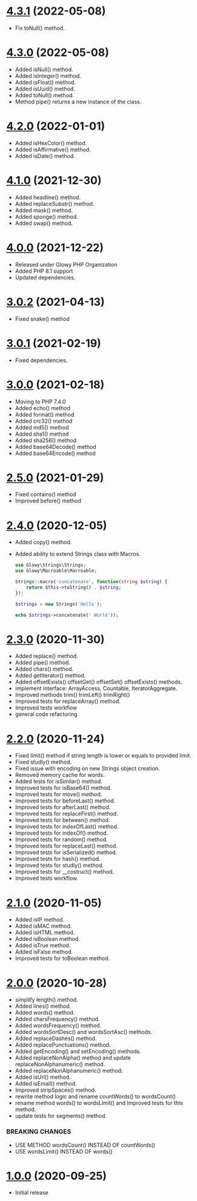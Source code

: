 <a name="4.3.1"></a>
# [4.3.1](https://github.com/glowyphp/strings) (2022-05-08)
* Fix toNull() method.

<a name="4.3.0"></a>
# [4.3.0](https://github.com/glowyphp/strings) (2022-05-08)
* Added isNull() method.
* Added isInteger() method.
* Added isFloat() method.
* Added isUuid() method.
* Added toNull() method.
* Method pipe() returns a new instance of the class.

<a name="4.2.0"></a>
# [4.2.0](https://github.com/glowyphp/strings) (2022-01-01)
* Added isHexColor() method.
* Added isAffirmative() method.
* Added isDate() method.

<a name="4.1.0"></a>
# [4.1.0](https://github.com/glowyphp/strings) (2021-12-30)
* Added headline() method.
* Added replaceSubstr() method.
* Added mask() method.
* Added sponge() method.
* Added swap() method.

<a name="4.0.0"></a>
# [4.0.0](https://github.com/glowyphp/strings) (2021-12-22)
* Released under Glowy PHP Organization
* Added PHP 8.1 support
* Updated dependencies.

<a name="3.0.2"></a>
# [3.0.2](https://github.com/glowyphp/strings) (2021-04-13)
* Fixed snake() method

<a name="3.0.1"></a>
# [3.0.1](https://github.com/glowyphp/strings) (2021-02-19)
* Fixed dependencies.

<a name="3.0.0"></a>
# [3.0.0](https://github.com/glowyphp/strings) (2021-02-18)
* Moving to PHP 7.4.0
* Added echo() method
* Added format() method
* Added crc32() method
* Added md5() method
* Added sha1() method
* Added sha256() method
* Added base64Decode() method
* Added base64Encode() method

<a name="2.5.0"></a>
# [2.5.0](https://github.com/glowyphp/strings) (2021-01-29)
* Fixed contains() method
* Improved before() method

<a name="2.4.0"></a>
# [2.4.0](https://github.com/glowyphp/strings) (2020-12-05)
* Added copy() method.
* Added ability to extend Strings class with Macros.

    ```php
    use Glowy\Strings\Strings;
    use Glowy\Macroable\Macroable;

    Strings::macro('concatenate', function(string $string) {
        return $this->toString() . $string;
    });

    $strings = new Strings('Hello');

    echo $strings->concatenate(' World'));
    ```

<a name="2.3.0"></a>
# [2.3.0](https://github.com/glowyphp/strings) (2020-11-30)
* Added replace() method.
* Added pipe() method.
* Added chars() method.
* Added getIterator() method.
* Added offsetExists() offsetGet() offsetSet() offsetExists() methods.
* implement interface: ArrayAccess, Countable, IteratorAggregate.
* Improved methods trim() trimLeft() trimRight()
* Improved tests for replaceArray() method.
* Improved tests workflow
* general code refactoring

<a name="2.2.0"></a>
# [2.2.0](https://github.com/glowyphp/strings) (2020-11-24)
* Fixed limit() method if string length is lower or equals to provided limit.
* Fixed studly() method.
* Fixed issue with encoding on new Strings object creation.
* Removed memory cache for words.
* Added tests for isSimilar() method.
* Improved tests for isBase64() method.
* Improved tests for move() method.
* Improved tests for beforeLast() method.
* Improved tests for afterLast() method.
* Improved tests for replaceFirst() method.
* Improved tests for between() method.
* Improved tests for indexOfLast() method.
* Improved tests for indexOf() method.
* Improved tests for random() method.
* Improved tests for replaceLast() method.
* Improved tests for isSerialized() method.
* Improved tests for hash() method.
* Improved tests for studly() method.
* Improved tests for __costruct() method.
* Improved tests workflow.

<a name="2.1.0"></a>
# [2.1.0](https://github.com/glowyphp/strings) (2020-11-05)
* Added isIP method.
* Added isMAC method.
* Added isHTML method.
* Added isBoolean method.
* Added isTrue method.
* Added isFalse method.
* Improved tests for toBoolean method.

<a name="2.0.0"></a>
# [2.0.0](https://github.com/glowyphp/strings) (2020-10-28)

* simplify length() method.
* Added lines() method.
* Added words() method.
* Added charsFrequency() method.
* Added wordsFrequency() method.
* Added wordsSortDesc() and wordsSortAsc() methods.
* Added replaceDashes() method.
* Added replacePunctuations() method.
* Added getEncoding() and setEncoding() methods.
* Added replaceNonAlpha() method and update replaceNonAlphanumeric() method.
* Added replaceNonAlphanumeric() method.
* Added isUrl() method.
* Added isEmail() method.
* Improved stripSpaces() method.
* rewrite method logic and rename countWords() to wordsCount()
* rename method words() to wordsLimit() and Improved tests for this method.
* update tests for segments() method.

### BREAKING CHANGES

* USE METHOD wordsCount() INSTEAD OF countWords()
* USE wordsLimit() INSTEAD OF words()

<a name="1.0.0"></a>
# [1.0.0](https://github.com/glowyphp/strings) (2020-09-25)
* Initial release
